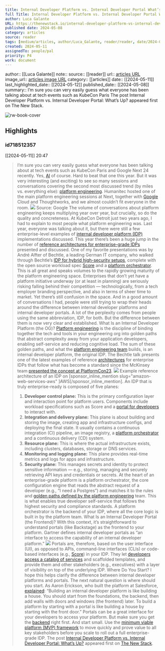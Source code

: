 ```yaml
---
title: Internal Developer Platform vs. Internal Developer Portal What’s Up?
full Title: Internal Developer Platform vs. Internal Developer Portal What’s Up?
author: Luca Galante
URL: https://thenewstack.io/internal-developer-platform-vs-internal-developer-portal-whats-up/
published date: 2024-05-08
category: articles
source: reader
tags: [medium/articles, author/Luca_Galante, reader/reader, date/2024-05-12, area/reader]
created: 2024-05-11
assignedTo: people/pal
priority: P4
work: document
---
```

author:: [[Luca Galante]]
note:: 
source:: [[reader]]
url:: [articles URL](https://thenewstack.io/internal-developer-platform-vs-internal-developer-portal-whats-up/)
image_url:: [articles image URL](https://cdn.thenewstack.io/media/2024/05/654a9421-scalable-platform-architecture-real-time-data-1024x576.jpg)
category:: [[articles]]
date:: [[2024-05-11]]
last_highlighted_date:: [[2024-05-12]]
published_date:: [[2024-05-08]]
summary:: I’m sure you can very easily guess what everyone has been talking about at tech events such as KubeCon Paris
The post Internal Developer Platform vs. Internal Developer Portal: What’s Up? appeared first on The New Stack.


![rw-book-cover](https://cdn.thenewstack.io/media/2024/05/654a9421-scalable-platform-architecture-real-time-data-1024x576.jpg)

## Highlights
### id718512357
[[2024-05-11]] 20:47
> I’m sure you can very easily guess what everyone has been talking about at tech events such as KubeCon Paris and Google Next 24 recently. Yes, [AI](https://thenewstack.io/ai/) of course. Hard to beat that one this year. But it was very interesting (and exciting) to see so many sessions and conversations covering the second most discussed trend (by miles vs. everything else): [platform engineering](https://thenewstack.io/platform-engineering/).
> Humanitec hosted one of the main platform engineering sessions at Next, together with [Google](https://cloud.google.com/?utm_content=inline+mention) Cloud and Thoughtworks, and we almost couldn’t fit everyone in the room.
> ![](https://cdn.thenewstack.io/media/2024/05/284700d1-google-next-24_idp_humanitec-1024x720.jpg)
> Source: Google
> The volume of conversations about platform engineering keeps multiplying year over year, but crucially, so do the quality and concreteness. At KubeCon Detroit just two years ago, I had to explain to most people what platform engineering was. Last year, everyone was talking about it, but there were still a few enterprise-level examples of [internal developer platform (IDP)](https://humanitec.com/blog/what-is-an-internal-developer-platform) implementations discussed.
> This year there’s been a huge jump in the number of [reference architectures for enterprise-grade IDPs](https://thenewstack.io/build-your-idp-at-light-speed-with-a-platform-reference-architecture/) presented and discussed. One of my favorite presentations was by André Alfter of Bechtle, a leading German IT company, who walked through Bechtle’s [IDP for hybrid high-security setups](https://youtu.be/BqH8byL5SHY?si=KyGrb4QTXbiBYnGj&t=290), complete with the open source workload spec [Score](https://score.dev/) and a [platform orchestrator](https://internaldeveloperplatform.org/platform-orchestrators/).
> This is all great and speaks volumes to the rapidly growing maturity of the platform engineering space. Enterprises that don’t yet have a platform initiative underway (or at least in planning) are seriously risking falling behind their competition — technologically, from a tech employer branding perspective, and also in terms of sheer time to market.
> Yet there’s still confusion in the space. And in a good amount of conversations I had, people were still trying to wrap their heads around the difference between internal developer platforms and internal developer portals. A lot of the perplexity comes from people using the same abbreviation, IDP, for both. But the difference between them is now very clear and established.
> What Is an Internal Developer Platform (the OG)?
> [Platform engineering](https://thenewstack.io/want-to-be-a-tech-company-try-platform-engineering/) is the discipline of binding together the tech and tools in your engineering org into golden paths that abstract complexity away from your application developers, enabling self-service and reducing cognitive load.
> The sum of these golden paths, and what the [platform engineering team](https://thenewstack.io/how-platform-teams-can-align-stakeholders/) builds, is an internal developer platform, the original IDP.
> The Bechtle talk presents one of the latest examples of reference [architectures](https://roadmap.sh/software-design-architecture) for enterprise IDPs that follow what has become a standard since the McKinsey team [presented the concept at PlatformCon23](https://www.youtube.com/watch?v=AimSwK8Mw-U).
> ![](https://cdn.thenewstack.io/media/2024/05/b105acfd-aws-idp-architecture-humanitec-1024x647.png)
> Example reference architecture of an IDP on [sponsor_inline_mention slug="amazon-web-services-aws" ]AWS[/sponsor_inline_mention].
> An IDP that is truly enterprise-ready is composed of five planes:
> 1. **Developer control plane:** This is the primary configuration layer and interaction point for platform users. Components include workload specifications such as Score and a [portal for developers](https://humanitec.com/internal-developer-portal) to interact with.
> 2. **Integration and delivery plane:** This plane is about building and storing the image, creating app and infrastructure configs, and deploying the final state. It usually contains a continuous integration (CI) pipeline, an image registry, a [platform orchestrator](https://humanitec.com/products/platform-orchestrator) and a continuous delivery (CD) system.
> 3. **Resource plane:** This is where the actual infrastructure exists, including clusters, databases, storage or DNS services.
> 4. **Monitoring and logging plane:** This plane provides real-time metrics and logs for apps and infrastructure.
> 5. **Security plane:** This manages secrets and identity to protect sensitive information — e.g., storing, managing and securely retrieving API keys and credentials or secrets.
> At the heart of an enterprise-grade platform is a platform orchestrator, the core configuration engine that reads the abstract request of a developer (e.g., “I need a Postgres”) and matches it to the rules and [golden paths defined by the platform engineering](https://thenewstack.io/humanitec-the-golden-path-to-platform-engineering/) team. This is what enables true developer self-service that follows the highest security and compliance standards. A platform orchestrator is the backend of your IDP, where all the core logic is built in by the platform team.
> What Is an Internal Developer Portal (the Frontend)?
> With this context, it’s straightforward to understand portals (like Backstage) as the frontend to your platform. Gartner defines internal developer portals as “an interface to access the capability of an internal developer platform.”
> ![](https://cdn.thenewstack.io/media/2024/05/28580c60-dev-control-plane-idp_humanitec-1024x254.png)
> Portals are, therefore, based on the user interface (UI), as opposed to APIs, command-line interfaces (CLIs) or code-based interfaces (e.g., [Score](https://humanitec.com/products/score)) in your IDP. They let [developers access a catalog of services](https://thenewstack.io/getting-developer-self-service-right/) and scaffolded templates, and provide them and other stakeholders (e.g., executives) with a layer of visibility on top of the underlying IDP.
> Where Do You Start?
> I hope this helps clarify the difference between internal developer platforms and portals. The next natural question is where should you start. As Aaron Erickson, who built the platform at Salesforce, [explained](https://platformengineering.org/blog/what-to-build-first-the-house-or-the-front-door):
> “Building an internal developer platform is like building a house. You should start from the foundations, the backend, then add walls with doors and windows (the frontend) later. To build a platform by starting with a portal is like building a house by starting with the front door.”
> Portals can be a great interface for your developers to access your platform. But make sure you get the [backend](https://humanitec.com/blog/why-every-internal-developer-platform-needs-a-backend) right first. And start small. Use the [minimum viable platform (MVP) framework](https://humanitec.com/blog/how-to-build-a-minimum-viable-platform-mvp) to move quickly and prove value to all key stakeholders before you scale to roll out a full enterprise-grade IDP.
> The post [Internal Developer Platform vs. Internal Developer Portal: What’s Up?](https://thenewstack.io/internal-developer-platform-vs-internal-developer-portal-whats-up/) appeared first on [The New Stack](https://thenewstack.io).


